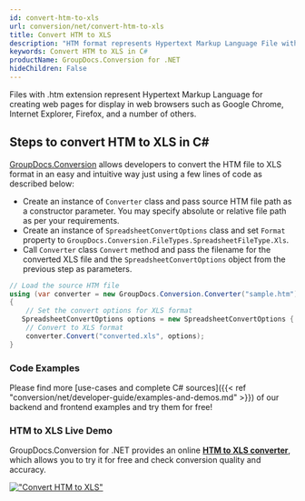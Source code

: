 ```yaml
---
id: convert-htm-to-xls
url: conversion/net/convert-htm-to-xls
title: Convert HTM to XLS
description: "HTM format represents Hypertext Markup Language File with .htm extension. Learn how to convert HTM to XLS file programmatically in C# language using GroupDocs.Conversion for .NET library."
keywords: Convert HTM to XLS in C#
productName: GroupDocs.Conversion for .NET
hideChildren: False
---
```


Files with .htm extension represent Hypertext Markup Language for creating web pages for display in web browsers such as Google Chrome, Internet Explorer, Firefox, and a number of others.

## Steps to convert HTM to XLS in C#

[GroupDocs.Conversion](https://products.groupdocs.com/conversion/net) allows developers to convert the HTM file to XLS format in an easy and intuitive way just using a few lines of code as described below:

* Create an instance of `Converter` class and pass source HTM file path as a constructor parameter. You may specify absolute or relative file path as per your requirements. 
* Create an instance of `SpreadsheetConvertOptions` class and set `Format` property to `GroupDocs.Conversion.FileTypes.SpreadsheetFileType.Xls`.
* Call `Converter` class `Convert` method and pass the filename for the converted XLS file and the `SpreadsheetConvertOptions` object from the previous step as parameters.

```csharp
// Load the source HTM file
using (var converter = new GroupDocs.Conversion.Converter("sample.htm"))
{
    // Set the convert options for XLS format
   SpreadsheetConvertOptions options = new SpreadsheetConvertOptions { Format = GroupDocs.Conversion.FileTypes.SpreadsheetFileType.Xls };
    // Convert to XLS format
    converter.Convert("converted.xls", options);
}
```

### Code Examples

Please find more [use-cases and complete C# sources]({{< ref "conversion/net/developer-guide/examples-and-demos.md" >}}) of our backend and frontend examples and try them for free!

### HTM to XLS Live Demo

GroupDocs.Conversion for .NET provides an online [**HTM to XLS converter**](https://products.groupdocs.app/conversion/htm-to-xls), which allows you to try it for free and check conversion quality and accuracy.

[!["Convert HTM to XLS"](conversion/net/images/convert-to-xls/convert-htm-to-xls.png)](https://products.groupdocs.app/conversion/htm-to-xls)